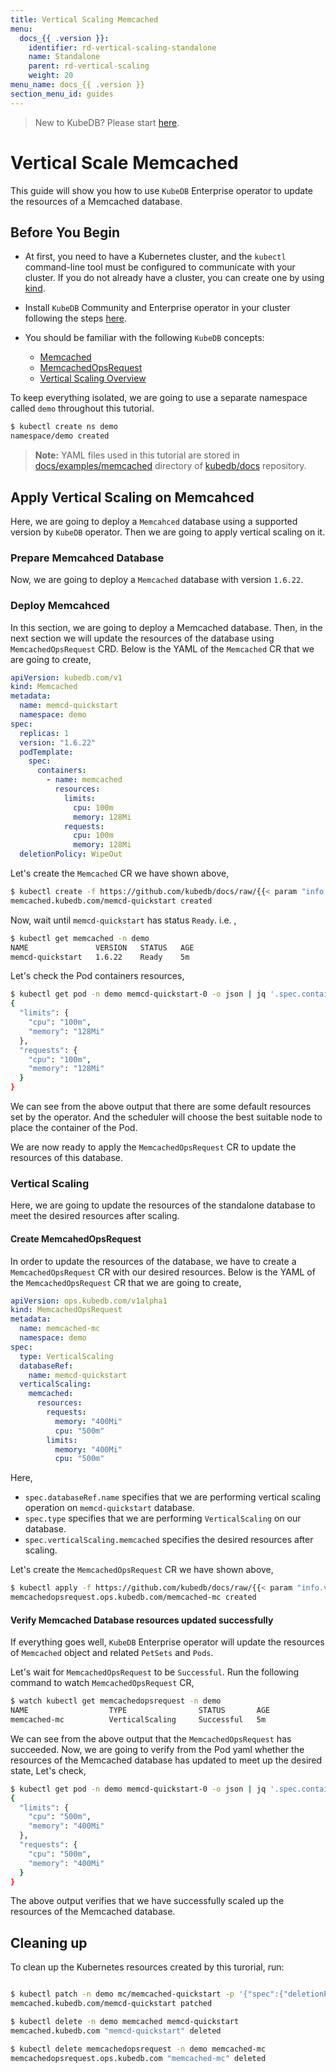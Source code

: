 ```yaml
---
title: Vertical Scaling Memcached
menu:
  docs_{{ .version }}:
    identifier: rd-vertical-scaling-standalone
    name: Standalone
    parent: rd-vertical-scaling
    weight: 20
menu_name: docs_{{ .version }}
section_menu_id: guides
---
```


> New to KubeDB? Please start [here](/docs/README.md).

# Vertical Scale Memcached

This guide will show you how to use `KubeDB` Enterprise operator to update the resources of a Memcached database.

## Before You Begin

- At first, you need to have a Kubernetes cluster, and the `kubectl` command-line tool must be configured to communicate with your cluster. If you do not already have a cluster, you can create one by using [kind](https://kind.sigs.k8s.io/docs/user/quick-start/).

- Install `KubeDB` Community and Enterprise operator in your cluster following the steps [here](/docs/setup/README.md).

- You should be familiar with the following `KubeDB` concepts:
  - [Memcached](/docs/guides/memcached/concepts/memcached.md)
  - [MemcachedOpsRequest](/docs/guides/memcached/concepts/memcached-opsrequest.md)
  - [Vertical Scaling Overview](/docs/guides/memcached/scaling/vertical-scaling/overview.md)

To keep everything isolated, we are going to use a separate namespace called `demo` throughout this tutorial.

```bash
$ kubectl create ns demo
namespace/demo created
```

> **Note:** YAML files used in this tutorial are stored in [docs/examples/memcached](/docs/examples/memcached) directory of [kubedb/docs](https://github.com/kubedb/docs) repository.

## Apply Vertical Scaling on Memcahced

Here, we are going to deploy a  `Memcahced` database using a supported version by `KubeDB` operator. Then we are going to apply vertical scaling on it.

### Prepare Memcahced Database

Now, we are going to deploy a `Memcached` database with version `1.6.22`.

### Deploy Memcahced

In this section, we are going to deploy a Memcached database. Then, in the next section we will update the resources of the database using `MemcachedOpsRequest` CRD. Below is the YAML of the `Memcached` CR that we are going to create,

```yaml
apiVersion: kubedb.com/v1
kind: Memcached
metadata:
  name: memcd-quickstart
  namespace: demo
spec:
  replicas: 1
  version: "1.6.22"
  podTemplate:
    spec:
      containers:
        - name: memcached
          resources:
            limits:
              cpu: 100m
              memory: 128Mi
            requests:
              cpu: 100m
              memory: 128Mi
  deletionPolicy: WipeOut
```

Let's create the `Memcached` CR we have shown above, 

```bash
$ kubectl create -f https://github.com/kubedb/docs/raw/{{< param "info.version" >}}/docs/examples/memcached/scaling/memcached-vertical.yaml
memcached.kubedb.com/memcd-quickstart created
```

Now, wait until `memcd-quickstart` has status `Ready`. i.e. ,

```bash
$ kubectl get memcached -n demo
NAME               VERSION   STATUS   AGE
memcd-quickstart   1.6.22    Ready    5m
```

Let's check the Pod containers resources,

```bash
$ kubectl get pod -n demo memcd-quickstart-0 -o json | jq '.spec.containers[].resources'
{
  "limits": {
    "cpu": "100m",
    "memory": "128Mi"
  },
  "requests": {
    "cpu": "100m",
    "memory": "128Mi"
  }
}
```

We can see from the above output that there are some default resources set by the operator. And the scheduler will choose the best suitable node to place the container of the Pod.

We are now ready to apply the `MemcachedOpsRequest` CR to update the resources of this database.

### Vertical Scaling

Here, we are going to update the resources of the standalone database to meet the desired resources after scaling.

#### Create MemcahedOpsRequest

In order to update the resources of the database, we have to create a `MemcachedOpsRequest` CR with our desired resources. Below is the YAML of the `MemcachedOpsRequest` CR that we are going to create,

```yaml
apiVersion: ops.kubedb.com/v1alpha1
kind: MemcachedOpsRequest
metadata:
  name: memcached-mc
  namespace: demo
spec:
  type: VerticalScaling
  databaseRef:
    name: memcd-quickstart
  verticalScaling:
    memcached:
      resources:
        requests:
          memory: "400Mi"
          cpu: "500m"
        limits:
          memory: "400Mi"
          cpu: "500m"
```

Here,

- `spec.databaseRef.name` specifies that we are performing vertical scaling operation on `memcd-quickstart` database.
- `spec.type` specifies that we are performing `VerticalScaling` on our database.
- `spec.verticalScaling.memcached` specifies the desired resources after scaling.

Let's create the `MemcachedOpsRequest` CR we have shown above,

```bash
$ kubectl apply -f https://github.com/kubedb/docs/raw/{{< param "info.version" >}}/docs/examples/memcached/scaling/vertical-scaling.yaml
memcachedopsrequest.ops.kubedb.com/memcached-mc created
```

#### Verify Memcached Database resources updated successfully 

If everything goes well, `KubeDB` Enterprise operator will update the resources of `Memcached` object and related `PetSets` and `Pods`.

Let's wait for `MemcachedOpsRequest` to be `Successful`.  Run the following command to watch `MemcachedOpsRequest` CR,

```bash
$ watch kubectl get memcachedopsrequest -n demo
NAME                  TYPE                STATUS       AGE
memcached-mc          VerticalScaling     Successful   5m
```

We can see from the above output that the `MemcachedOpsRequest` has succeeded. 
Now, we are going to verify from the Pod yaml whether the resources of the Memcached database has updated to meet up the desired state, Let's check,

```bash
$ kubectl get pod -n demo memcd-quickstart-0 -o json | jq '.spec.containers[].resources'
{
  "limits": {
    "cpu": "500m",
    "memory": "400Mi"
  },
  "requests": {
    "cpu": "500m",
    "memory": "400Mi"
  }
}
```

The above output verifies that we have successfully scaled up the resources of the Memcached database.

## Cleaning up

To clean up the Kubernetes resources created by this turorial, run:

```bash

$ kubectl patch -n demo mc/memcached-quickstart -p '{"spec":{"deletionPolicy":"WipeOut"}}' --type="merge"
memcached.kubedb.com/memcd-quickstart patched

$ kubectl delete -n demo memcached memcd-quickstart
memcached.kubedb.com "memcd-quickstart" deleted

$ kubectl delete memcachedopsrequest -n demo memcached-mc
memcachedopsrequest.ops.kubedb.com "memcached-mc" deleted
```
